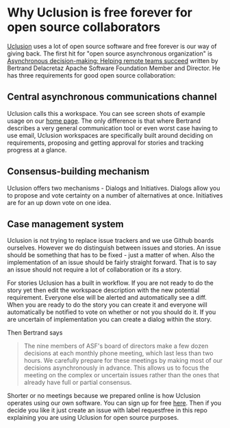 # Why Uclusion is free forever for open source collaborators

[Uclusion](https://www.uclusion.com/?utm_source=github&utm_medium=blog&utm_campaign=freeforever) uses a lot of open source software and free forever is our way of giving back. The first hit for "open source asynchronous organization" is [Asynchronous decision-making: Helping remote teams succeed](https://opensource.com/article/17/12/asynchronous-decision-making) written by Bertrand Delacretaz Apache Software Foundation Member and Director. He has three requirements for good open source collaboration:

## Central asynchronous communications channel

Uclusion calls this a workspace. You can see screen shots of example usage on our [home page](https://www.uclusion.com). The only difference is that where Bertrand describes a very general communication tool or even worst case having to use email, Uclusion workspaces are specifically built around deciding on requirements, proposing and getting approval for stories and tracking progress at a glance.

## Consensus-building mechanism

Uclusion offers two mechanisms - Dialogs and Initiatives. Dialogs allow you to propose and vote certainty on a number of alternatives at once. Initiatives are for an up down vote on one idea.

## Case management system

Uclusion is not trying to replace issue trackers and we use Github boards ourselves. However we do distinguish between issues and stories. An issue should be something that has to be fixed - just a matter of when. Also the implementation of an issue should be fairly straight forward. That is to say an issue should not require a lot of collaboration or its a story. 

For stories Uclusion has a built in workflow. If you are not ready to do the story yet then edit the workspace description with the new potential requirement. Everyone else will be alerted and automatically see a diff. When you are ready to do the story you can create it and everyone will automatically be notified to vote on whether or not you should do it. If you are uncertain of implementation you can create a dialog within the story.

Then Bertrand says
>The nine members of ASF's board of directors make a few dozen decisions at each monthly phone meeting, which last less than two hours. We carefully prepare for these meetings by making most of our decisions asynchronously in advance. This allows us to focus the meeting on the complex or uncertain issues rather than the ones that already have full or partial consensus.

Shorter or no meetings because we prepared online is how Uclusion operates using our own software. You can sign up for free [here](https://production.uclusion.com/?utm_source=github&utm_medium=blog&utm_campaign=freeforever#signUp). Then if you decide you like it just create an issue with label requestfree in this repo explaining you are using Uclusion for open source purposes.
